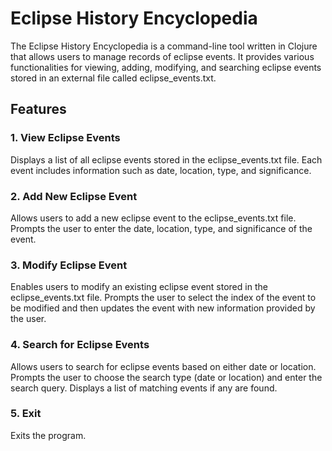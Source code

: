 # Eclipse History Encyclopedia
The Eclipse History Encyclopedia is a command-line tool written in Clojure that allows users to manage records of eclipse events. It provides various functionalities for viewing, adding, modifying, and searching eclipse events stored in an external file called eclipse_events.txt.

## Features
### 1. View Eclipse Events
Displays a list of all eclipse events stored in the eclipse_events.txt file.
Each event includes information such as date, location, type, and significance.
### 2. Add New Eclipse Event
Allows users to add a new eclipse event to the eclipse_events.txt file.
Prompts the user to enter the date, location, type, and significance of the event.
### 3. Modify Eclipse Event
Enables users to modify an existing eclipse event stored in the eclipse_events.txt file.
Prompts the user to select the index of the event to be modified and then updates the event with new information provided by the user.
### 4. Search for Eclipse Events
Allows users to search for eclipse events based on either date or location.
Prompts the user to choose the search type (date or location) and enter the search query.
Displays a list of matching events if any are found.
### 5. Exit
Exits the program.
